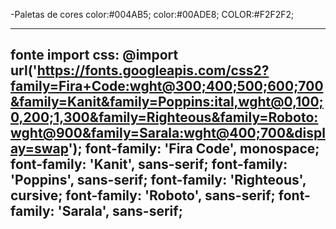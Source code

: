  -Paletas de cores
 color:#004AB5;
 color:#00ADE8;
 COLOR:#F2F2F2; 

----------
fonte
import css:
@import url('https://fonts.googleapis.com/css2?family=Fira+Code:wght@300;400;500;600;700&family=Kanit&family=Poppins:ital,wght@0,100;0,200;1,300&family=Righteous&family=Roboto:wght@900&family=Sarala:wght@400;700&display=swap');
font-family: 'Fira Code', monospace;
font-family: 'Kanit', sans-serif;
font-family: 'Poppins', sans-serif;
font-family: 'Righteous', cursive;
font-family: 'Roboto', sans-serif;
font-family: 'Sarala', sans-serif;
---------